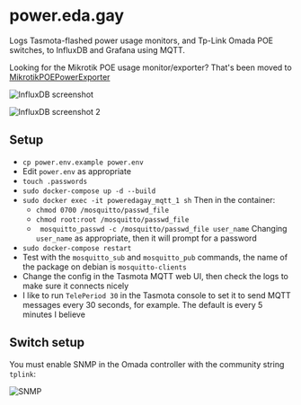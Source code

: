 # power.eda.gay

Logs Tasmota-flashed power usage monitors, and Tp-Link Omada POE switches, to InfluxDB and Grafana using MQTT.

Looking for the Mikrotik POE usage monitor/exporter? That's been moved to [MikrotikPOEPowerExporter](https://github.com/jwansek/MikrotikPOEPowerExporter)

![InfluxDB screenshot](https://pbs.twimg.com/media/F_U75tVXwAA5QfG?format=jpg&name=medium)

![InfluxDB screenshot 2](https://i.imgur.com/B1J0j4O.png)

## Setup

- `cp power.env.example power.env`
- Edit `power.env` as appropriate
- `touch .passwords`
- `sudo docker-compose up -d --build`
- `sudo docker exec -it poweredagay_mqtt_1 sh` Then in the container:
    - `chmod 0700 /mosquitto/passwd_file`
    - `chmod root:root /mosquitto/passwd_file`
    - ` mosquitto_passwd -c /mosquitto/passwd_file user_name` Changing `user_name` as appropriate, then it will prompt for a password
- `sudo docker-compose restart`
- Test with the `mosquitto_sub` and `mosquitto_pub` commands, the name of the package on debian is `mosquitto-clients`
- Change the config in the Tasmota MQTT web UI, then check the logs to make sure it connects nicely
- I like to run `TelePeriod 30` in the Tasmota console to set it to send MQTT messages every 30 seconds, for example. The default is every 5 minutes I believe 

## Switch setup

You must enable SNMP in the Omada controller with the community string `tplink`:

![SNMP](https://i.imgur.com/bWUGPQO.png)
